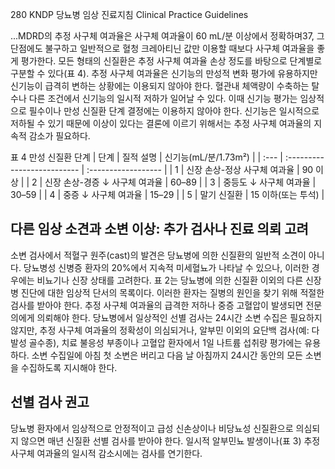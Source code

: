 280 KNDP 당뇨병 임상 진료지침 Clinical Practice Guidelines

...MDRD의 추정 사구체 여과율은 사구체 여과율이 60 mL/분 이상에서 정확하며37, 그 단점에도 불구하고 일반적으로 혈청 크레아티닌 값만 이용할 때보다 사구체 여과율을 좋게 평가한다. 모든 형태의 신질환은 추정 사구체 여과율 손상 정도를 바탕으로 단계별로 구분할 수 있다(표 4).
추정 사구체 여과율은 신기능의 만성적 변화 평가에 유용하지만 신기능이 급격히 변하는 상황에는 이용되지 않아야 한다. 혈관내 체액량이 수축하는 탈수나 다른 조건에서 신기능의 일시적 저하가 일어날 수 있다. 이때 신기능 평가는 임상적으로 필수이나 만성 신질환 단계 결정에는 이용하지 않아야 한다. 신기능은 일시적으로 저하될 수 있기 때문에 이상이 있다는 결론에 이르기 위해서는 추정 사구체 여과율의 지속적 감소가 필요하다.

표 4 만성 신질환 단계
| 단계 | 질적 설명 | 신기능(mL/분/1.73m²) |
| :--- | :-------------------------- | :------------------ |
| 1 | 신장 손상-정상 사구체 여과율 | 90 이상 |
| 2 | 신장 손상-경증 ↓ 사구체 여과율 | 60–89 |
| 3 | 중등도 ↓ 사구체 여과율 | 30–59 |
| 4 | 중증 ↓ 사구체 여과율 | 15–29 |
| 5 | 말기 신질환 | 15 이하(또는 투석) |

## 다른 임상 소견과 소변 이상: 추가 검사나 진료 의뢰 고려
소변 검사에서 적혈구 원주(cast)의 발견은 당뇨병에 의한 신질환의 일반적 소견이 아니다. 당뇨병성 신병증 환자의 20%에서 지속적 미세혈뇨가 나타날 수 있으나, 이러한 경우에는 비뇨기나 신장 상태를 고려한다. 표 2는 당뇨병에 의한 신질환 이외의 다른 신장병 진단에 대한 임상적 단서의 목록이다. 이러한 환자는 질병의 원인을 찾기 위해 적절한 검사를 받아야 한다. 추정 사구체 여과율의 급격한 저하나 중증 고혈압이 발생되면 전문의에게 의뢰해야 한다.
당뇨병에서 일상적인 선별 검사는 24시간 소변 수집은 필요하지 않지만, 추정 사구체 여과율의 정확성이 의심되거나, 알부민 이외의 요단백 검사(예: 다발성 골수종), 치료 불응성 부종이나 고혈압 환자에서 1일 나트륨 섭취량 평가에는 유용하다. 소변 수집일에 아침 첫 소변은 버리고 다음 날 아침까지 24시간 동안의 모든 소변을 수집하도록 지시해야 한다.

## 선별 검사 권고
당뇨병 환자에서 임상적으로 안정적이고 급성 신손상이나 비당뇨성 신질환으로 의심되지 않으면 매년 신질환 선별 검사를 받아야 한다. 일시적 알부민뇨 발생이나(표 3) 추정 사구체 여과율의 일시적 감소시에는 검사를 연기한다.